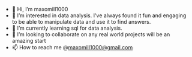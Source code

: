 - 👋 Hi, I’m  maxomill1000
- 👀 I’m interested in data analysis. I've always found it fun and engaging to be able to manipulate data and use it to find answers. 
- 🌱 I’m currently learning sql for data analysis. 
- 💞️ I’m looking to collaborate on any real world projects will be an amazing start
- 📫 How to reach me @maxomill1000@gmail.com

<!---
maxomill1000/maxomill1000 is a ✨ special ✨ repository because its `README.md` (this file) appears on your GitHub profile.
You can click the Preview link to take a look at your changes.
--->
